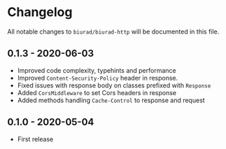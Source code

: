 # Changelog

All notable changes to `biurad/biurad-http` will be documented in this file.

## 0.1.3 - 2020-06-03

- Improved code complexity, typehints and performance
- Improved `Content-Security-Policy` header in response.
- Fixed issues with response body on classes prefixed with `Response`
- Added `CorsMiddleware` to set Cors headers in response
- Added methods handling `Cache-Control` to response and request

## 0.1.0 - 2020-05-04

- First release
